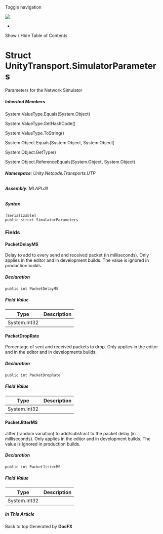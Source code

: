 <div id="wrapper">

<div>

<div class="container">

<div class="navbar-header">

Toggle navigation

<img src="../logo.svg" id="logo" class="svg" />

</div>

<div id="navbar" class="collapse navbar-collapse">

<div class="form-group">

</div>

</div>

</div>

<div class="subnav navbar navbar-default">

<div id="breadcrumb" class="container hide-when-search">

-   

</div>

</div>

</div>

<div class="container body-content hide-when-search" role="main">

<div class="sidenav hide-when-search">

Show / Hide Table of Contents

<div id="sidetoggle" class="sidetoggle collapse">

<div id="sidetoc">

</div>

</div>

</div>

<div class="article row grid-right">

<div class="col-md-10">

# Struct UnityTransport.SimulatorParameters

<div class="markdown level0 summary">

Parameters for the Network Simulator

</div>

<div class="markdown level0 conceptual">

</div>

<div class="inheritedMembers">

##### Inherited Members

<div>

System.ValueType.Equals(System.Object)

</div>

<div>

System.ValueType.GetHashCode()

</div>

<div>

System.ValueType.ToString()

</div>

<div>

System.Object.Equals(System.Object, System.Object)

</div>

<div>

System.Object.GetType()

</div>

<div>

System.Object.ReferenceEquals(System.Object, System.Object)

</div>

</div>

###### **Namespace**: Unity.Netcode.Transports.UTP

###### **Assembly**: MLAPI.dll

##### Syntax

<div class="codewrapper">

``` lang-csharp
[Serializable]
public struct SimulatorParameters
```

</div>

### Fields

#### PacketDelayMS

<div class="markdown level1 summary">

Delay to add to every send and received packet (in milliseconds). Only
applies in the editor and in development builds. The value is ignored in
production builds.

</div>

<div class="markdown level1 conceptual">

</div>

##### Declaration

<div class="codewrapper">

``` lang-csharp
public int PacketDelayMS
```

</div>

##### Field Value

| Type         | Description |
|--------------|-------------|
| System.Int32 |             |

#### PacketDropRate

<div class="markdown level1 summary">

Percentage of sent and received packets to drop. Only applies in the
editor and in the editor and in developments builds.

</div>

<div class="markdown level1 conceptual">

</div>

##### Declaration

<div class="codewrapper">

``` lang-csharp
public int PacketDropRate
```

</div>

##### Field Value

| Type         | Description |
|--------------|-------------|
| System.Int32 |             |

#### PacketJitterMS

<div class="markdown level1 summary">

Jitter (random variation) to add/substract to the packet delay (in
milliseconds). Only applies in the editor and in development builds. The
value is ignored in production builds.

</div>

<div class="markdown level1 conceptual">

</div>

##### Declaration

<div class="codewrapper">

``` lang-csharp
public int PacketJitterMS
```

</div>

##### Field Value

| Type         | Description |
|--------------|-------------|
| System.Int32 |             |

</div>

<div class="hidden-sm col-md-2" role="complementary">

<div class="sideaffix">

<div class="contribution">

</div>

##### In This Article

<div>

</div>

</div>

</div>

</div>

</div>

<div class="grad-bottom">

</div>

<div class="footer">

<div class="container">

Back to top Generated by **DocFX**

</div>

</div>

</div>
